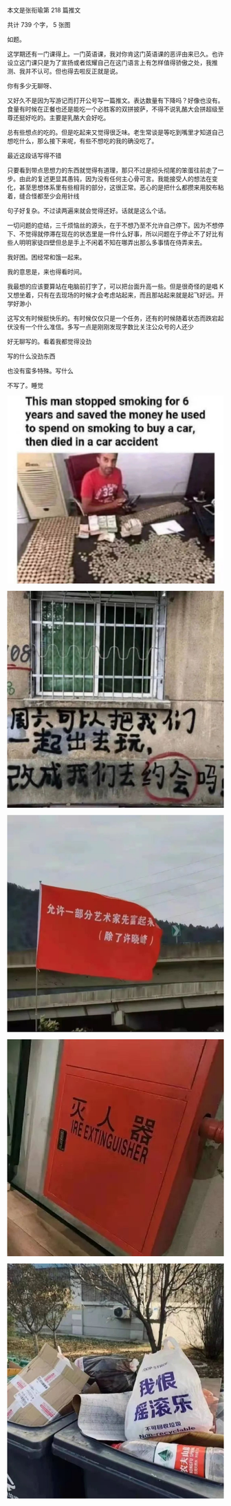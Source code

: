 本文是张衔瑜第 218 篇推文

共计 739 个字， 5 张图

如题。

这学期还有一门课得上。一门英语课，我对你肯这门英语课的恶评由来已久。也许设立这门课只是为了宣扬或者炫耀自己在这门语言上有怎样值得骄傲之处，我推测、我并不认可。但也得去啦反正就是说。

你有多少无聊呀、

又好久不是因为写游记而打开公号写一篇推文。表达数量有下降吗？好像也没有。食量有时候在正餐也还是能吃一个必胜客的双拼披萨，不得不说乳酪大会拼超级至尊还挺好吃的。主要是乳酪大会好吃。

总有些想点的吃的。但是吃起来又觉得很乏味。老生常谈是等吃到嘴里才知道自己想吃什么，那么接下来呢，有些不想吃的我的确没吃了。

最近这段话写得不错

只要看到带点思想力的东西就觉得有道理，那只不过是彻头彻尾的笨蛋往前走了一步。由此的复述更显其愚钝，因为没有任何主心骨可言。我能接受人的想法在变化，甚至思想体系里有些相背的部分，这很正常。恶心的是把什么都攒来用胶布粘着，缝合怪都至少会用针线

句子好复杂。不过读两遍来就会觉得还好。话就是这么个话。

一切问题的症结，三千烦恼丝的源头，在于不想乃至不允许自己停下。因为不想停下、不觉得就停滞在现在的状态里是一件什么好事，所以问题在于停止不了好比有些人明明家徒四壁但总是手上不闲着不知在哪弄出那么多事情在侍弄来去。

我好困。困经常和饿一起来。

我的意思是，来也得看时间。

我最想的应该要算站在电脑前打字了，可以把台面升高一些。但是很奇怪的是唱 K 又想坐着，只有在去现场的时候才会考虑站起来，而且那站起来就是起飞好远。开学好渺小

这写文有时候挺快乐的。有时候仅仅只是一个任务，还有的时候随着状态而跌宕起伏没有一个什么准信。多写一点是刚刚发现字数比关注公众号的人还少

好无聊写的。看着我都觉得没劲

写的什么没劲东西

也没有蛮多特殊。写什么

不写了。睡觉

![](./images/img_001.jpeg)

![](./images/img_002.jpeg)

![](./images/img_003.jpeg)

![](./images/img_004.jpeg)

![](./images/img_005.jpeg)
